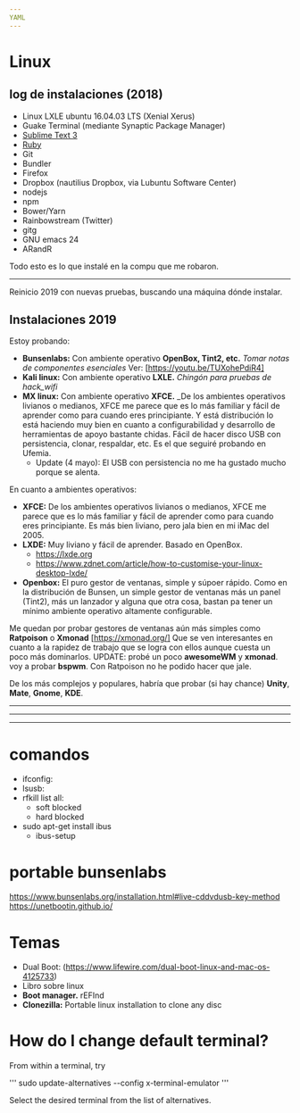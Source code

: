 ```yaml
---
YAML
---
```

# Linux

## log de instalaciones (2018)

* Linux LXLE ubuntu 16.04.03 LTS (Xenial Xerus)
* Guake Terminal (mediante Synaptic Package Manager)
* [Sublime Text 3](https://www.sublimetext.com/docs/3/linux_repositories.html#apt)
* [Ruby](https://gorails.com/setup/ubuntu/16.04)
* Git
* Bundler
* Firefox
* Dropbox (nautilius Dropbox, via Lubuntu Software Center)
* nodejs
* npm
* Bower/Yarn
* Rainbowstream (Twitter)
* gitg
* GNU emacs 24
* ARandR

Todo esto es lo que instalé en la compu que me robaron.

---

Reinicio 2019 con nuevas pruebas, buscando una máquina dónde instalar.

## Instalaciones 2019

Estoy probando:

- **Bunsenlabs:** Con ambiente operativo **OpenBox, Tint2, etc.** _Tomar notas de componentes esenciales_ Ver: [https://youtu.be/TUXohePdiR4]
- **Kali linux:** Con ambiente operativo **LXLE.** _Chingón para pruebas de hack_wifi_
- **MX linux:** Con ambiente operativo **XFCE.** _De los ambientes operativos livianos o medianos, XFCE me parece que es lo más familiar y fácil de aprender como para cuando eres principiante. Y está distribución lo está haciendo muy bien en cuanto a configurabilidad y desarrollo de herramientas de apoyo bastante chidas. Fácil de hacer disco USB con persistencia, clonar, respaldar, etc. Es el que seguiré probando en Ufemia.
  - Update (4 mayo): El USB con persistencia no me ha gustado mucho porque se alenta.

En cuanto a ambientes operativos:

- **XFCE:** De los ambientes operativos livianos o medianos, XFCE me parece que es lo más familiar y fácil de aprender como para cuando eres principiante. Es más bien liviano, pero jala bien en mi iMac del 2005.
- **LXDE:** Muy liviano y fácil de aprender. Basado en OpenBox. 
  - https://lxde.org
  - https://www.zdnet.com/article/how-to-customise-your-linux-desktop-lxde/
- **Openbox:** El puro gestor de ventanas, simple y súpoer rápido. Como en la distribución de Bunsen, un simple gestor de ventanas más un panel (Tint2), más un lanzador y alguna que otra cosa, bastan pa tener un mínimo ambiente operativo altamente configurable.

Me quedan por probar gestores de ventanas aún más simples como  **Ratpoison** o **Xmonad** [https://xmonad.org/] Que se ven interesantes en cuanto a la rapidez de trabajo que se logra con ellos aunque cuesta un poco más dominarlos. UPDATE: probé un poco **awesomeWM** y **xmonad**. voy a probar **bspwm**. Con Ratpoison no he podido hacer que jale.

De los más complejos y populares, habría que probar (si hay chance) **Unity**, **Mate**, **Gnome**, **KDE**.


* * *
- - -
* * *

# comandos

- ifconfig:
- lsusb:
- rfkill list all:
  - soft blocked
  - hard blocked
 - sudo apt-get install ibus
   - ibus-setup

 # portable bunsenlabs
 https://www.bunsenlabs.org/installation.html#live-cddvdusb-key-method
 https://unetbootin.github.io/

# Temas
- Dual Boot: (https://www.lifewire.com/dual-boot-linux-and-mac-os-4125733)
- Libro sobre linux
- **Boot manager.** rEFInd
- **Clonezilla:** Portable linux installation to clone any disc

# How do I change default terminal?

From within a terminal, try

'''
sudo update-alternatives --config x-terminal-emulator
'''

Select the desired terminal from the list of alternatives.

